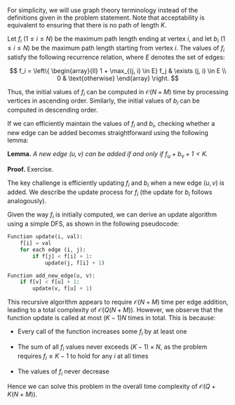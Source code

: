 For simplicity, we will use graph theory terminology instead of the definitions given in the problem statement. Note that acceptability is equivalent to ensuring that there is no path of length $K$.

Let $f_i$ ($1 \leq i \leq N$) be the maximum path length ending at vertex $i$, and let $b_i$ ($1 \leq i \leq N$) be the maximum path length starting from vertex $i$. The values of $f_i$ satisfy the following recurrence relation, where $E$ denotes the set of edges:

$$
f_i = \left\{
\begin{array}{ll}
1 + \max_{(j, i) \in E} f_j & \exists (j, i) \in E \\
0 & \text{otherwise}
\end{array}
\right.
$$

Thus, the initial values of $f_i$ can be computed in $\mathcal{O}(N + M)$ time by processing vertices in ascending order. Similarly, the initial values of $b_i$ can be computed in descending order.

If we can efficiently maintain the values of $f_i$ and $b_i$, checking whether a new edge can be added becomes straightforward using the following lemma:

**Lemma.** *A new edge $(u, v)$ can be added if and only if $f_u + b_v + 1 < K$.*

**Proof.** Exercise.

The key challenge is efficiently updating $f_i$ and $b_i$ when a new edge $(u, v)$ is added. We describe the update process for $f_i$ (the update for $b_i$ follows analogously).

Given the way $f_i$ is initially computed, we can derive an update algorithm using a simple DFS, as shown in the following pseudocode:

```python
Function update(i, val):
    f[i] = val
    for each edge (i, j):
        if f[j] < f[i] + 1:
            update(j, f[i] + 1)

Function add_new_edge(u, v):
    if f[v] < f[u] + 1:
        update(v, f[u] + 1)
```

This recursive algorithm appears to require $\mathcal{O}(N + M)$ time per edge addition, leading to a total complexity of $\mathcal{O}(Q(N + M))$. However, we observe that the function update is called at most $(K - 1)N$ times in total. This is because:

- Every call of the function increases some $f_i$ by at least one

- The sum of all $f_i$ values never exceeds $(K - 1) \times N$, as the problem requires $f_i \leq K - 1$ to hold for any $i$ at all times

- The values of $f_i$ never decrease

Hence we can solve this problem in the overall time complexity of $\mathcal{O}(Q + K(N + M))$.

